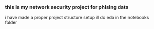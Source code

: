 ### this is my network security project for phising data
 i have made a proper project structure setup
 ill do eda in the notebooks folder